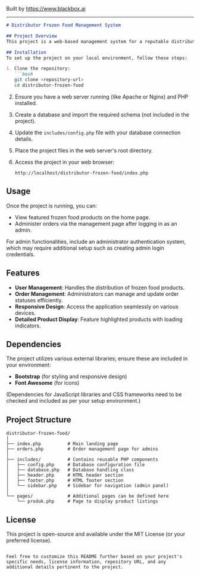 
Built by https://www.blackbox.ai

---

```markdown
# Distributor Frozen Food Management System

## Project Overview
This project is a web-based management system for a reputable distributor of frozen food products. The application provides functionalities for displaying products, managing orders, and ensuring product quality and timely delivery. It features a user-friendly interface and is designed to cater to both customers and administrators.

## Installation
To set up the project on your local environment, follow these steps:

1. Clone the repository:
   ```bash
   git clone <repository-url>
   cd distributor-frozen-food
   ```

2. Ensure you have a web server running (like Apache or Nginx) and PHP installed.

3. Create a database and import the required schema (not included in the project).

4. Update the `includes/config.php` file with your database connection details.

5. Place the project files in the web server's root directory.

6. Access the project in your web browser:
   ```
   http://localhost/distributor-frozen-food/index.php
   ```

## Usage
Once the project is running, you can:
- View featured frozen food products on the home page.
- Administer orders via the management page after logging in as an admin.

For admin functionalities, include an administrator authentication system, which may require additional setup such as creating admin login credentials.

## Features
- **User Management**: Handles the distribution of frozen food products.
- **Order Management**: Administrators can manage and update order statuses efficiently.
- **Responsive Design**: Access the application seamlessly on various devices.
- **Detailed Product Display**: Feature highlighted products with loading indicators.

## Dependencies
The project utilizes various external libraries; ensure these are included in your environment:
- **Bootstrap** (for styling and responsive design)
- **Font Awesome** (for icons)

(Dependencies for JavaScript libraries and CSS frameworks need to be checked and included as per your setup environment.)

## Project Structure
```
distributor-frozen-food/
│
├── index.php          # Main landing page
├── orders.php         # Order management page for admins
│
├── includes/          # Contains reusable PHP components
│   ├── config.php     # Database configuration file
│   ├── database.php   # Database handling class
│   ├── header.php     # HTML header section
│   ├── footer.php     # HTML footer section
│   └── sidebar.php    # Sidebar for navigation (admin panel)
│
└── pages/             # Additional pages can be defined here
    └── produk.php     # Page to display product listings
```

## License
This project is open-source and available under the MIT License (or your preferred license).
```

Feel free to customize this README further based on your project's specific needs, license information, repository URL, and any additional details pertinent to the project.